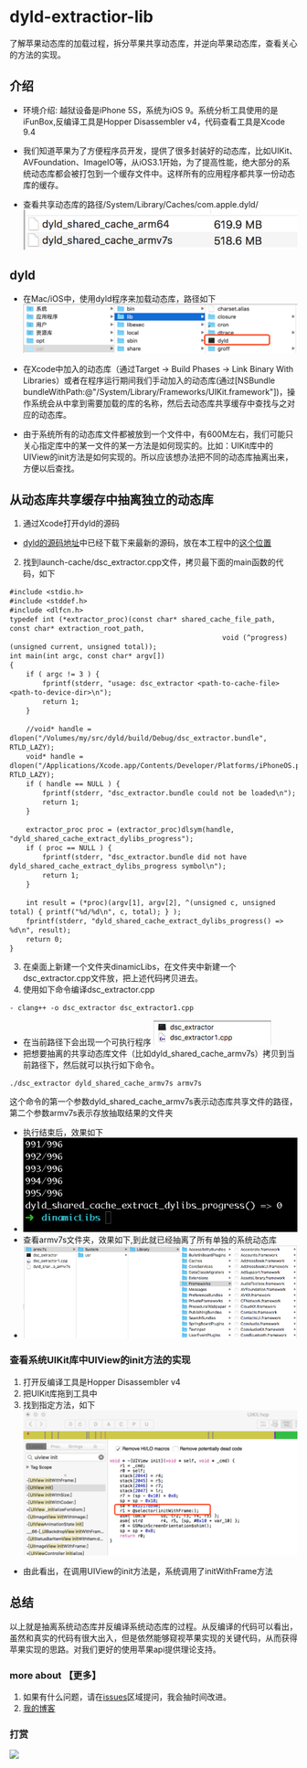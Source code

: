 # dyld-extractior-lib
了解苹果动态库的加载过程，拆分苹果共享动态库，并逆向苹果动态库，查看关心的方法的实现。

## 介绍
- 环境介绍: 越狱设备是iPhone 5S，系统为iOS 9。系统分析工具使用的是iFunBox,反编译工具是Hopper Disassembler v4，代码查看工具是Xcode 9.4 

- 我们知道苹果为了方便程序员开发，提供了很多封装好的动态库，比如UIKit、AVFoundation、ImageIO等，从iOS3.1开始，为了提高性能，绝大部分的系统动态库都会被打包到一个缓存文件中。这样所有的应用程序都共享一份动态库的缓存。
- 查看共享动态库的路径/System/Library/Caches/com.apple.dyld/
![](img/dyldlib.png)

## dyld
- 在Mac/iOS中，使用dyld程序来加载动态库，路径如下
![](img/dyld_command.png)
- 在Xcode中加入的动态库（通过Target -> Build Phases -> Link Binary With Libraries）或者在程序运行期间我们手动加入的动态库(通过[NSBundle bundleWithPath:@"/System/Library/Frameworks/UIKit.framework"])，操作系统会从中拿到需要加载的库的名称，然后去动态库共享缓存中查找与之对应的动态库。

- 由于系统所有的动态库文件都被放到一个文件中，有600M左右，我们可能只关心指定库中的某一文件的某一方法是如何现实的。比如：UIKit库中的UIView的init方法是如何实现的。所以应该想办法把不同的动态库抽离出来，方便以后查找。

## 从动态库共享缓存中抽离独立的动态库
1. 通过Xcode打开dyld的源码
- [dyld的源码地址](https://opensource.apple.com/tarballs/dyld/)中已经下载下来最新的源码，放在本工程中的[这个位置](/dyld-519.2.2)
2. 找到launch-cache/dsc_extractor.cpp文件，拷贝最下面的main函数的代码，如下
```
#include <stdio.h>
#include <stddef.h>
#include <dlfcn.h>
typedef int (*extractor_proc)(const char* shared_cache_file_path, const char* extraction_root_path,
													void (^progress)(unsigned current, unsigned total));
int main(int argc, const char* argv[])
{
	if ( argc != 3 ) {
		fprintf(stderr, "usage: dsc_extractor <path-to-cache-file> <path-to-device-dir>\n");
		return 1;
	}
	
	//void* handle = dlopen("/Volumes/my/src/dyld/build/Debug/dsc_extractor.bundle", RTLD_LAZY);
	void* handle = dlopen("/Applications/Xcode.app/Contents/Developer/Platforms/iPhoneOS.platform/usr/lib/dsc_extractor.bundle", RTLD_LAZY);
	if ( handle == NULL ) {
		fprintf(stderr, "dsc_extractor.bundle could not be loaded\n");
		return 1;
	}
	
	extractor_proc proc = (extractor_proc)dlsym(handle, "dyld_shared_cache_extract_dylibs_progress");
	if ( proc == NULL ) {
		fprintf(stderr, "dsc_extractor.bundle did not have dyld_shared_cache_extract_dylibs_progress symbol\n");
		return 1;
	}
	
	int result = (*proc)(argv[1], argv[2], ^(unsigned c, unsigned total) { printf("%d/%d\n", c, total); } );
	fprintf(stderr, "dyld_shared_cache_extract_dylibs_progress() => %d\n", result);
	return 0;
}
```

3. 在桌面上新建一个文件夹dinamicLibs，在文件夹中新建一个dsc_extractor.cpp文件放，把上述代码拷贝进去。
4. 使用如下命令编译dsc_extractor.cpp
```
- clang++ -o dsc_extractor dsc_extractor1.cpp 
```
- 在当前路径下会出现一个可执行程序
![](img/clangfile.PNG)
- 把想要抽离的共享动态库文件（比如dyld_shared_cache_armv7s）拷贝到当前路径下，然后就可以执行如下命令。
```
./dsc_extractor dyld_shared_cache_armv7s armv7s
```
这个命令的第一个参数dyld_shared_cache_armv7s表示动态库共享文件的路径，第二个参数armv7s表示存放抽取结果的文件夹
- 执行结束后，效果如下
- ![](img/extractor.png)
- 查看armv7s文件夹，效果如下,到此就已经抽离了所有单独的系统动态库
- ![](img/singleLibs.png)

### 查看系统UIKit库中UIView的init方法的实现
1. 打开反编译工具是Hopper Disassembler v4
2. 把UIKit库拖到工具中
3. 找到指定方法，如下
![](img/demo.png)
- 由此看出，在调用UIView的init方法是，系统调用了initWithFrame方法

## 总结
以上就是抽离系统动态库并反编译系统动态库的过程。从反编译的代码可以看出，虽然和真实的代码有很大出入，但是依然能够窥视苹果实现的关键代码，从而获得苹果实现的思路。对我们更好的使用苹果api提供理论支持。

### more about  【更多】
1. 如果有什么问题，请在[issues](https://github.com/lengningLN/LNSwipeCellDemo/issues)区域提问，我会抽时间改进。
2. [我的博客](https://www.jianshu.com/u/dbd52f0e4f1c)
### 打赏
![](http://m.qpic.cn/psb?/V11R4JcH0fAdbu/h4vWrizoOlby*zntVMiu.1F9CMMMx2T9BOWUjSEnCE8!/b/dDUBAAAAAAAA&bo=nALQAgAAAAADB24!&rf=viewer_4)







